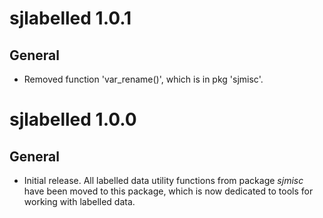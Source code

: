 # sjlabelled 1.0.1

## General

* Removed function 'var_rename()', which is in pkg 'sjmisc'.

# sjlabelled 1.0.0

## General

* Initial release. All labelled data utility functions from package *sjmisc* have been moved to this package, which is now dedicated to tools for working with labelled data.